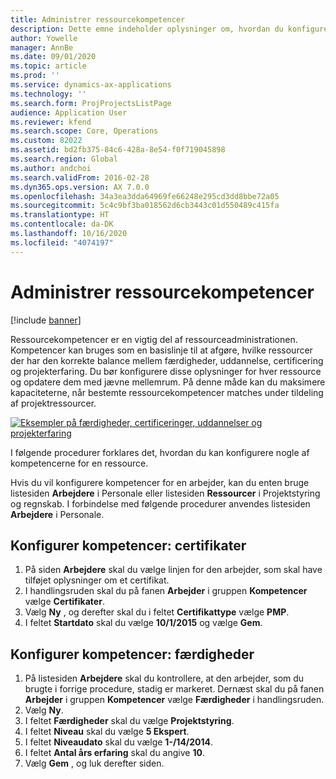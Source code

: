 ```yaml
---
title: Administrer ressourcekompetencer
description: Dette emne indeholder oplysninger om, hvordan du konfigurerer kompetencer for projektressourcer.
author: Yowelle
manager: AnnBe
ms.date: 09/01/2020
ms.topic: article
ms.prod: ''
ms.service: dynamics-ax-applications
ms.technology: ''
ms.search.form: ProjProjectsListPage
audience: Application User
ms.reviewer: kfend
ms.search.scope: Core, Operations
ms.custom: 82022
ms.assetid: bd2fb375-84c6-428a-8e54-f0f719045898
ms.search.region: Global
ms.author: andchoi
ms.search.validFrom: 2016-02-28
ms.dyn365.ops.version: AX 7.0.0
ms.openlocfilehash: 34a3ea3dda64969fe66248e295cd3dd8bbe72a05
ms.sourcegitcommit: 5c4c9bf3ba018562d6cb3443c01d550489c415fa
ms.translationtype: HT
ms.contentlocale: da-DK
ms.lasthandoff: 10/16/2020
ms.locfileid: "4074197"
---
```

# <a name="manage-resource-competencies"></a>Administrer ressourcekompetencer

[!include [banner](../includes/banner.md)]

Ressourcekompetencer er en vigtig del af ressourceadministrationen. Kompetencer kan bruges som en basislinje til at afgøre, hvilke ressourcer der har den korrekte balance mellem færdigheder, uddannelse, certificering og projekterfaring. Du bør konfigurere disse oplysninger for hver ressource og opdatere dem med jævne mellemrum. På denne måde kan du maksimere kapaciteterne, når bestemte ressourcekompetencer matches under tildeling af projektressourcer.

[![Eksempler på færdigheder, certificeringer, uddannelser og projekterfaring](./media/projectresourcing06-1024x383.jpg)](./media/projectresourcing06.jpg)

I følgende procedurer forklares det, hvordan du kan konfigurere nogle af kompetencerne for en ressource.

Hvis du vil konfigurere kompetencer for en arbejder, kan du enten bruge listesiden **Arbejdere** i Personale eller listesiden **Ressourcer** i Projektstyring og regnskab. I forbindelse med følgende procedurer anvendes listesiden **Arbejdere** i Personale.

## <a name="set-up-competencies-certificates"></a>Konfigurer kompetencer: certifikater

1. På siden **Arbejdere** skal du vælge linjen for den arbejder, som skal have tilføjet oplysninger om et certifikat.
2. I handlingsruden skal du på fanen **Arbejder** i gruppen **Kompetencer** vælge **Certifikater**.
3. Vælg **Ny** , og derefter skal du i feltet **Certifikattype** vælge **PMP**.
4. I feltet **Startdato** skal du vælge **10/1/2015** og vælge **Gem**.

## <a name="set-up-competencies-skills"></a>Konfigurer kompetencer: færdigheder

1. På listesiden **Arbejdere** skal du kontrollere, at den arbejder, som du brugte i forrige procedure, stadig er markeret. Dernæst skal du på fanen **Arbejder** i gruppen **Kompetencer** vælge **Færdigheder** i handlingsruden.
2. Vælg **Ny**.
3. I feltet **Færdigheder** skal du vælge **Projektstyring**.
4. I feltet **Niveau** skal du vælge **5 Ekspert**.
5. I feltet **Niveaudato** skal du vælge **1-/14/2014**.
6. I feltet **Antal års erfaring** skal du angive **10**.
7. Vælg **Gem** , og luk derefter siden.
